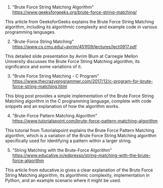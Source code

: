 

1. "Brute Force String Matching Algorithm"
https://www.geeksforgeeks.org/brute-force-string-matching/

This article from GeeksforGeeks explains the Brute Force String Matching algorithm, including its algorithmic complexity and example code in various programming languages.

2. "Brute-Force String Matching"
https://www.cs.cmu.edu/~avrim/451f09/lectures/lect0917.pdf

This detailed slide presentation by Avrim Blum at Carnegie Mellon University discusses the Brute Force String Matching algorithm, its significance and some variations of it. 

3. "Brute Force String Matching - C Program"
https://www.thecrazyprogrammer.com/2017/12/c-program-for-brute-force-string-matching.html

This blog post provides a simple implementation of the Brute Force String Matching algorithm in the C programming language, complete with code snippets and an explanation of how the algorithm works.

4. "Brute-Force Pattern Matching Algorithm"
https://www.tutorialspoint.com/brute-force-pattern-matching-algorithm

This tutorial from Tutorialspoint explains the Brute Force Pattern Matching algorithm, which is a variation of the Brute Force String Matching algorithm specifically used for identifying a pattern within a larger string.

5. "String Matching with the Brute-Force Algorithm"
https://www.educative.io/edpresso/string-matching-with-the-brute-force-algorithm

This article from educative.io gives a clear explanation of the Brute Force String Matching algorithm, its algorithmic complexity, implementation in Python, and an example scenario where it might be used.